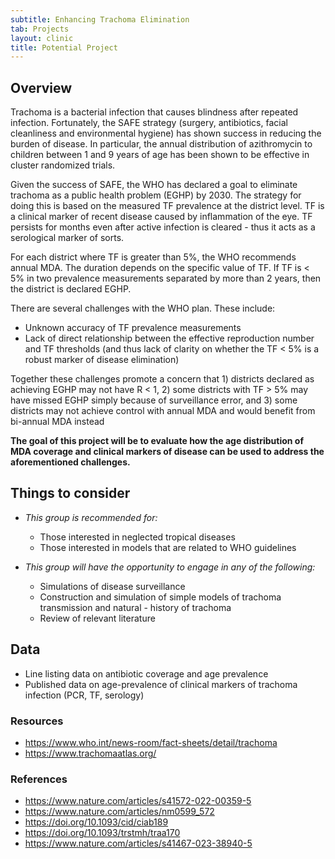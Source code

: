 ```yaml
---
subtitle: Enhancing Trachoma Elimination
tab: Projects
layout: clinic
title: Potential Project
---
```


## Overview

Trachoma is a bacterial infection that causes blindness after repeated infection.  Fortunately, the SAFE strategy (surgery, antibiotics, facial cleanliness and environmental hygiene) has shown success in reducing the burden of disease.  In particular, the annual distribution of azithromycin to children between 1 and 9 years of age has been shown to be effective in cluster randomized trials.

Given the success of SAFE, the WHO has declared a goal to eliminate trachoma as a public health problem (EGHP) by 2030. The strategy for doing this is based on the measured TF prevalence at the district level. TF is a clinical marker of recent disease caused by inflammation of the eye. TF persists for months even after active infection is cleared - thus it acts as a serological marker of sorts.

For each district where TF is greater than 5%, the WHO recommends annual MDA. The duration depends on the specific value of TF. If TF is < 5% in two prevalence measurements separated by more than 2 years, then the district is declared EGHP.

There are several challenges with the WHO plan.  These include:
- Unknown accuracy of TF prevalence measurements
- Lack of direct relationship between the effective reproduction number and TF thresholds (and thus lack of clarity on whether the TF < 5% is a robust marker of disease elimination)

Together these challenges promote a concern that 1) districts declared as achieving EGHP may not have R < 1, 2) some districts with TF > 5% may have missed EGHP simply because of surveillance error, and 3) some districts may not achieve control with annual MDA and would benefit from bi-annual MDA instead

**The goal of this project will be to evaluate how  the age distribution of MDA coverage and clinical markers of disease can be used to address the aforementioned challenges.**


## Things to consider

- _This group is recommended for:_
    - Those interested in neglected tropical diseases
    - Those interested in models that are related to WHO guidelines


- _This group will have the opportunity to engage in any of the following:_
    - Simulations of disease surveillance
    - Construction and simulation of simple models of trachoma transmission and natural     - history of trachoma
    - Review of relevant literature

## Data

- Line listing data on antibiotic coverage and age prevalence
- Published data on age-prevalence of clinical markers of trachoma infection (PCR, TF, serology)


### Resources
- https://www.who.int/news-room/fact-sheets/detail/trachoma
- https://www.trachomaatlas.org/


### References
- https://www.nature.com/articles/s41572-022-00359-5
- https://www.nature.com/articles/nm0599_572
- https://doi.org/10.1093/cid/ciab189
- https://doi.org/10.1093/trstmh/traa170
- https://www.nature.com/articles/s41467-023-38940-5
